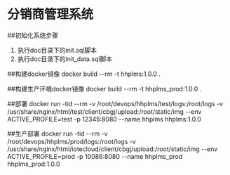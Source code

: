 # 分销商管理系统

##初始化系统步骤
1. 执行doc目录下的init.sql脚本
2. 执行doc目录下的init_data.sql脚本

##构建docker镜像
docker build --rm -t hhplms:1.0.0 .

##构建生产环境docker镜像
docker build --rm -t hhplms_prod:1.0.0 .

##部署
docker run -tid --rm -v /root/devops/hhplms/test/logs:/root/logs -v /usr/share/nginx/html/test/client/cbgj/upload:/root/static/img --env ACTIVE_PROFILE=test -p 12345:8080 --name hhplms hhplms:1.0.0

##生产部署
docker run -tid --rm -v /root/devops/hhplms/prod/logs:/root/logs -v /usr/share/nginx/html/iotecloud/client/cbgj/upload:/root/static/img --env ACTIVE_PROFILE=prod -p 10086:8080 --name hhplms_prod hhplms_prod:1.0.0
